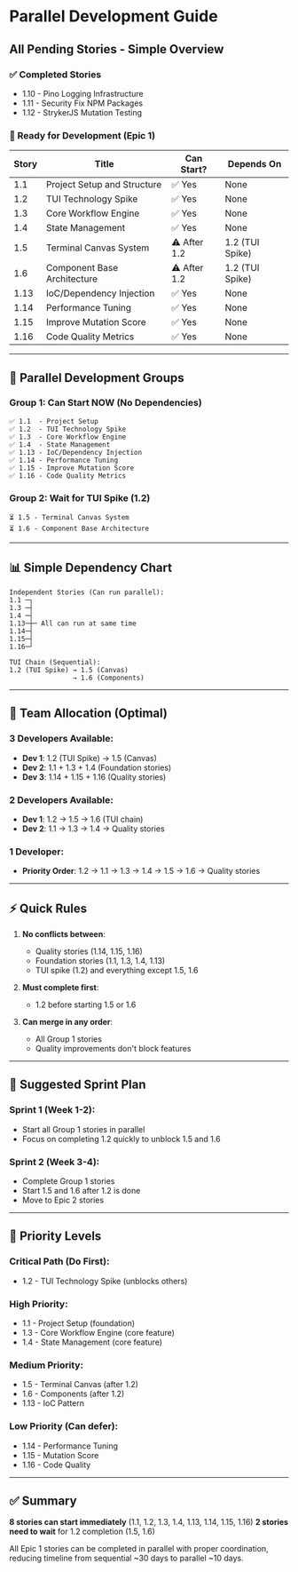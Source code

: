 # Parallel Development Guide

## All Pending Stories - Simple Overview

### ✅ Completed Stories
- 1.10 - Pino Logging Infrastructure
- 1.11 - Security Fix NPM Packages  
- 1.12 - StrykerJS Mutation Testing

### 📝 Ready for Development (Epic 1)
| Story | Title | Can Start? | Depends On |
|-------|-------|------------|------------|
| 1.1 | Project Setup and Structure | ✅ Yes | None |
| 1.2 | TUI Technology Spike | ✅ Yes | None |
| 1.3 | Core Workflow Engine | ✅ Yes | None |
| 1.4 | State Management | ✅ Yes | None |
| 1.5 | Terminal Canvas System | ⚠️ After 1.2 | 1.2 (TUI Spike) |
| 1.6 | Component Base Architecture | ⚠️ After 1.2 | 1.2 (TUI Spike) |
| 1.13 | IoC/Dependency Injection | ✅ Yes | None |
| 1.14 | Performance Tuning | ✅ Yes | None |
| 1.15 | Improve Mutation Score | ✅ Yes | None |
| 1.16 | Code Quality Metrics | ✅ Yes | None |

---

## 🚀 Parallel Development Groups

### Group 1: Can Start NOW (No Dependencies)
```
✅ 1.1  - Project Setup
✅ 1.2  - TUI Technology Spike  
✅ 1.3  - Core Workflow Engine
✅ 1.4  - State Management
✅ 1.13 - IoC/Dependency Injection
✅ 1.14 - Performance Tuning
✅ 1.15 - Improve Mutation Score
✅ 1.16 - Code Quality Metrics
```

### Group 2: Wait for TUI Spike (1.2)
```
⏳ 1.5 - Terminal Canvas System
⏳ 1.6 - Component Base Architecture
```

---

## 📊 Simple Dependency Chart

```
Independent Stories (Can run parallel):
1.1 ─┐
1.3 ─┤
1.4 ─┤
1.13─┼─ All can run at same time
1.14─┤
1.15─┤
1.16─┘

TUI Chain (Sequential):
1.2 (TUI Spike) → 1.5 (Canvas) 
                → 1.6 (Components)
```

---

## 👥 Team Allocation (Optimal)

### 3 Developers Available:
- **Dev 1**: 1.2 (TUI Spike) → 1.5 (Canvas)
- **Dev 2**: 1.1 + 1.3 + 1.4 (Foundation stories)  
- **Dev 3**: 1.14 + 1.15 + 1.16 (Quality stories)

### 2 Developers Available:
- **Dev 1**: 1.2 → 1.5 → 1.6 (TUI chain)
- **Dev 2**: 1.1 → 1.3 → 1.4 → Quality stories

### 1 Developer:
- **Priority Order**: 1.2 → 1.1 → 1.3 → 1.4 → 1.5 → 1.6 → Quality stories

---

## ⚡ Quick Rules

1. **No conflicts between**:
   - Quality stories (1.14, 1.15, 1.16)
   - Foundation stories (1.1, 1.3, 1.4, 1.13)
   - TUI spike (1.2) and everything except 1.5, 1.6

2. **Must complete first**:
   - 1.2 before starting 1.5 or 1.6

3. **Can merge in any order**:
   - All Group 1 stories
   - Quality improvements don't block features

---

## 📅 Suggested Sprint Plan

### Sprint 1 (Week 1-2):
- Start all Group 1 stories in parallel
- Focus on completing 1.2 quickly to unblock 1.5 and 1.6

### Sprint 2 (Week 3-4):  
- Complete Group 1 stories
- Start 1.5 and 1.6 after 1.2 is done
- Move to Epic 2 stories

---

## 🎯 Priority Levels

### Critical Path (Do First):
- 1.2 - TUI Technology Spike (unblocks others)

### High Priority:
- 1.1 - Project Setup (foundation)
- 1.3 - Core Workflow Engine (core feature)
- 1.4 - State Management (core feature)

### Medium Priority:
- 1.5 - Terminal Canvas (after 1.2)
- 1.6 - Components (after 1.2)
- 1.13 - IoC Pattern

### Low Priority (Can defer):
- 1.14 - Performance Tuning
- 1.15 - Mutation Score
- 1.16 - Code Quality

---

## ✅ Summary

**8 stories can start immediately** (1.1, 1.2, 1.3, 1.4, 1.13, 1.14, 1.15, 1.16)
**2 stories need to wait** for 1.2 completion (1.5, 1.6)

All Epic 1 stories can be completed in parallel with proper coordination, reducing timeline from sequential ~30 days to parallel ~10 days.